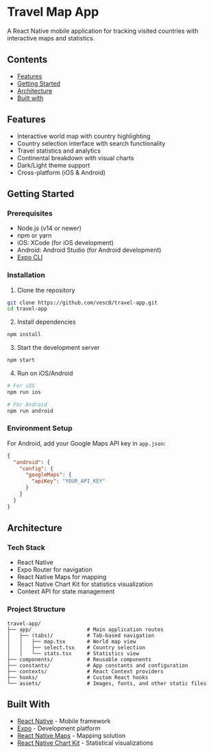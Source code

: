 # Travel Map App

A React Native mobile application for tracking visited countries with interactive maps and statistics.

## Contents

- [Features](#features)  
- [Getting Started](#getting-started)
- [Architecture](#architecture)
- [Built with](#built-with)

## Features

- Interactive world map with country highlighting
- Country selection interface with search functionality
- Travel statistics and analytics
- Continental breakdown with visual charts
- Dark/Light theme support
- Cross-platform (iOS & Android)

## Getting Started

### Prerequisites

- Node.js (v14 or newer)
- npm or yarn
- iOS: XCode (for iOS development)
- Android: Android Studio (for Android development)
- [Expo CLI](https://docs.expo.dev/get-started/installation/)

### Installation

1. Clone the repository
```bash
git clone https://github.com/vesc0/travel-app.git
cd travel-app
```

2. Install dependencies
```bash
npm install
```

3. Start the development server
```bash
npm start
```

4. Run on iOS/Android
```bash
# For iOS
npm run ios

# For Android
npm run android
```

### Environment Setup

For Android, add your Google Maps API key in `app.json`:
```json
{
  "android": {
    "config": {
      "googleMaps": {
        "apiKey": "YOUR_API_KEY"
      }
    }
  }
}
```

## Architecture

### Tech Stack
- React Native
- Expo Router for navigation
- React Native Maps for mapping
- React Native Chart Kit for statistics visualization
- Context API for state management

### Project Structure
```
travel-app/
├── app/                  # Main application routes
│   ├── (tabs)/           # Tab-based navigation
│   │   ├── map.tsx       # World map view
│   │   ├── select.tsx    # Country selection
│   │   └── stats.tsx     # Statistics view
├── components/           # Reusable components
├── constants/            # App constants and configuration
├── contexts/             # React Context providers
├── hooks/                # Custom React hooks
└── assets/               # Images, fonts, and other static files
```

## Built With

- [React Native](https://reactnative.dev/) - Mobile framework
- [Expo](https://expo.dev/) - Development platform
- [React Native Maps](https://github.com/react-native-maps/react-native-maps) - Mapping solution
- [React Native Chart Kit](https://github.com/indiespirit/react-native-chart-kit) - Statistical visualizations